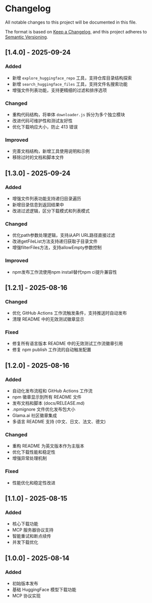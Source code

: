 # Changelog

All notable changes to this project will be documented in this file.

The format is based on [Keep a Changelog](https://keepachangelog.com/en/1.0.0/),
and this project adheres to [Semantic Versioning](https://semver.org/spec/v2.0.0.html).

## [1.4.0] - 2025-09-24

### Added
- 新增 `explore_huggingface_repo` 工具，支持仓库目录结构探索
- 新增 `search_huggingface_files` 工具，支持文件名搜索功能
- 增强文件列表功能，支持更精细的过滤和排序选项

### Changed
- 重构代码结构，将单体 `downloader.js` 拆分为多个独立模块
- 改进代码可维护性和测试友好性
- 优化下载响应大小，防止 413 错误

### Improved
- 完善文档结构，新增工具使用说明和示例
- 移除过时的文档和脚本文件

## [1.3.0] - 2025-09-24

### Added
- 增强文件列表功能支持递归目录遍历
- 新增目录信息到返回结果中
- 改进过滤逻辑，区分下载模式和列表模式

### Changed
- 优化path参数处理逻辑，支持从API URL路径直接过滤
- 改进getFileList方法支持递归获取子目录文件
- 增强filterFiles方法，支持allowEmpty参数控制

### Improved
- npm发布工作流使用npm install替代npm ci提升兼容性

## [1.2.1] - 2025-08-16

### Changed
- 优化 GitHub Actions 工作流触发条件，支持推送时自动发布
- 清理 README 中的无效测试徽章显示

### Fixed
- 修复所有语言版本 README 中的无效测试工作流徽章引用
- 修复 npm publish 工作流的自动触发配置

## [1.2.0] - 2025-08-16

### Added
- 自动化发布流程和 GitHub Actions 工作流
- npm 徽章显示到所有 README 文件
- 发布文档和脚本 (docs/RELEASE.md)
- .npmignore 文件优化发布包大小
- Glama.ai 社区徽章集成
- 多语言 README 支持 (中文、日文、法文、德文)

### Changed
- 重构 README 为英文版本作为主版本
- 优化下载性能和稳定性
- 增强异常处理机制

### Fixed
- 性能优化和稳定性改进

## [1.1.0] - 2025-08-15

### Added
- 核心下载功能
- MCP 服务器协议支持
- 智能重试和断点续传
- 并发下载优化

## [1.0.0] - 2025-08-14

### Added
- 初始版本发布
- 基础 HuggingFace 模型下载功能
- MCP 协议实现